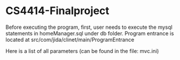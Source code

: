 CS4414-Finalproject
===================
Before executing the program, first, user needs to execute the mysql statements in homeManager.sql under db folder.
Program entrance is located at src/com/jida/clinet/main/ProgramEntrance

Here is a list of all parameters (can be found in the file: mvc.ini)
